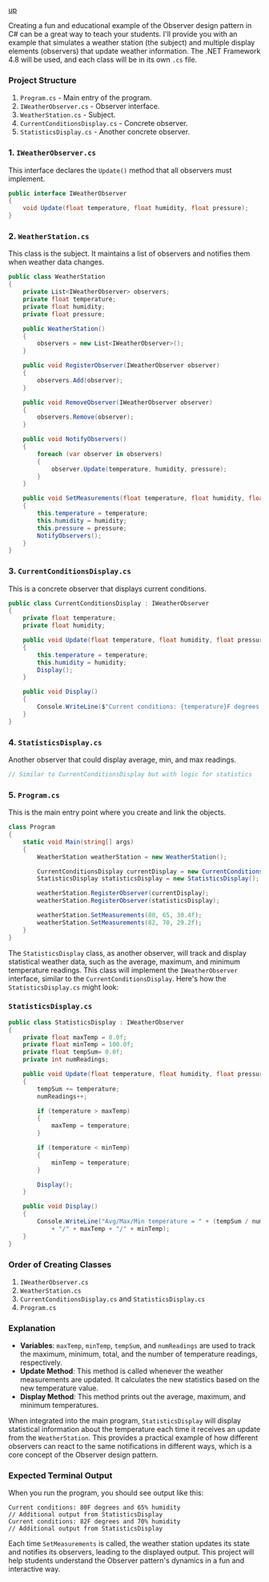 [up](../README.md)

Creating a fun and educational example of the Observer design pattern in C# can be a great way to teach your students. I'll provide you with an example that simulates a weather station (the subject) and multiple display elements (observers) that update weather information. The .NET Framework 4.8 will be used, and each class will be in its own `.cs` file.

### Project Structure
1. `Program.cs` - Main entry of the program.
2. `IWeatherObserver.cs` - Observer interface.
3. `WeatherStation.cs` - Subject.
4. `CurrentConditionsDisplay.cs` - Concrete observer.
5. `StatisticsDisplay.cs` - Another concrete observer.

### 1. `IWeatherObserver.cs`
This interface declares the `Update()` method that all observers must implement.

```csharp
public interface IWeatherObserver
{
    void Update(float temperature, float humidity, float pressure);
}
```

### 2. `WeatherStation.cs`
This class is the subject. It maintains a list of observers and notifies them when weather data changes.

```csharp
public class WeatherStation
{
    private List<IWeatherObserver> observers;
    private float temperature;
    private float humidity;
    private float pressure;

    public WeatherStation()
    {
        observers = new List<IWeatherObserver>();
    }

    public void RegisterObserver(IWeatherObserver observer)
    {
        observers.Add(observer);
    }

    public void RemoveObserver(IWeatherObserver observer)
    {
        observers.Remove(observer);
    }

    public void NotifyObservers()
    {
        foreach (var observer in observers)
        {
            observer.Update(temperature, humidity, pressure);
        }
    }

    public void SetMeasurements(float temperature, float humidity, float pressure)
    {
        this.temperature = temperature;
        this.humidity = humidity;
        this.pressure = pressure;
        NotifyObservers();
    }
}
```

### 3. `CurrentConditionsDisplay.cs`
This is a concrete observer that displays current conditions.

```csharp
public class CurrentConditionsDisplay : IWeatherObserver
{
    private float temperature;
    private float humidity;

    public void Update(float temperature, float humidity, float pressure)
    {
        this.temperature = temperature;
        this.humidity = humidity;
        Display();
    }

    public void Display()
    {
        Console.WriteLine($"Current conditions: {temperature}F degrees and {humidity}% humidity");
    }
}
```

### 4. `StatisticsDisplay.cs`
Another observer that could display average, min, and max readings.

```csharp
// Similar to CurrentConditionsDisplay but with logic for statistics
```

### 5. `Program.cs`
This is the main entry point where you create and link the objects.

```csharp
class Program
{
    static void Main(string[] args)
    {
        WeatherStation weatherStation = new WeatherStation();

        CurrentConditionsDisplay currentDisplay = new CurrentConditionsDisplay();
        StatisticsDisplay statisticsDisplay = new StatisticsDisplay();

        weatherStation.RegisterObserver(currentDisplay);
        weatherStation.RegisterObserver(statisticsDisplay);

        weatherStation.SetMeasurements(80, 65, 30.4f);
        weatherStation.SetMeasurements(82, 70, 29.2f);
    }
}
```


The `StatisticsDisplay` class, as another observer, will track and display statistical weather data, such as the average, maximum, and minimum temperature readings. This class will implement the `IWeatherObserver` interface, similar to the `CurrentConditionsDisplay`. Here's how the `StatisticsDisplay.cs` might look:

### `StatisticsDisplay.cs`
```csharp
public class StatisticsDisplay : IWeatherObserver
{
    private float maxTemp = 0.0f;
    private float minTemp = 100.0f;
    private float tempSum= 0.0f;
    private int numReadings;

    public void Update(float temperature, float humidity, float pressure)
    {
        tempSum += temperature;
        numReadings++;

        if (temperature > maxTemp)
        {
            maxTemp = temperature;
        }

        if (temperature < minTemp)
        {
            minTemp = temperature;
        }

        Display();
    }

    public void Display()
    {
        Console.WriteLine("Avg/Max/Min temperature = " + (tempSum / numReadings)
            + "/" + maxTemp + "/" + minTemp);
    }
}
```


### Order of Creating Classes
1. `IWeatherObserver.cs`
2. `WeatherStation.cs`
3. `CurrentConditionsDisplay.cs` and `StatisticsDisplay.cs`
4. `Program.cs`


### Explanation
- **Variables**: `maxTemp`, `minTemp`, `tempSum`, and `numReadings` are used to track the maximum, minimum, total, and the number of temperature readings, respectively.
- **Update Method**: This method is called whenever the weather measurements are updated. It calculates the new statistics based on the new temperature value.
- **Display Method**: This method prints out the average, maximum, and minimum temperatures.

When integrated into the main program, `StatisticsDisplay` will display statistical information about the temperature each time it receives an update from the `WeatherStation`. This provides a practical example of how different observers can react to the same notifications in different ways, which is a core concept of the Observer design pattern.




### Expected Terminal Output
When you run the program, you should see output like this:

```
Current conditions: 80F degrees and 65% humidity
// Additional output from StatisticsDisplay
Current conditions: 82F degrees and 70% humidity
// Additional output from StatisticsDisplay
```



Each time `SetMeasurements` is called, the weather station updates its state and notifies its observers, leading to the displayed output. This project will help students understand the Observer pattern's dynamics in a fun and interactive way.




